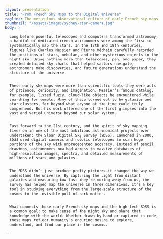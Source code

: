 ```yaml
---
layout: presentation
title: "From French Sky Maps to the Digital Universe"
tagline: The meticulous observational culture of early French sky maps set a precedent for accuracy and cataloging.  Modern surveys continue this work, evolving from visual sketches to data-rich, digital sky surveys that shape our understanding of the cosmos.
thumbnail: "/assets/images/sydney-star-camera.jpg"
body: >

  Long before powerful telescopes and computers transformed astronomy,
  a handful of dedicated French astronomers were among the first to
  systematically map the stars. In the 17th and 18th centuries,
  figures like Charles Messier and Pierre Méchain carefully recorded
  the positions of stars, nebulae, and other mysterious objects in the
  night sky. Using nothing more than telescopes, pen, and paper, they
  created detailed sky charts that helped sailors navigate,
  astronomers make discoveries, and future generations understand the
  structure of the universe.


  These early sky maps were more than scientific tools—they were acts
  of patience, curiosity, and imagination. Messier’s famous catalog,
  for example, listed fuzzy, cloud-like objects he encountered while
  searching for comets. Many of these turned out to be galaxies and
  star clusters, far beyond what anyone at the time could truly
  comprehend. But his work offered one of the first glimpses into the
  vast and varied universe beyond our solar system.


  Fast forward to the 21st century, and the spirit of sky mapping
  lives on in one of the most ambitious astronomical projects ever
  undertaken: the Sloan Digital Sky Survey (SDSS). Launched in 2000,
  SDSS used digital cameras and robotic telescopes to scan huge
  portions of the sky with unprecedented accuracy. Instead of pencil
  drawings, astronomers now had access to massive databases of
  high-resolution images, spectra, and detailed measurements of
  millions of stars and galaxies.


  The SDSS didn’t just produce pretty pictures—it changed the way we
  understand the universe. By capturing the light from distant
  galaxies and measuring how fast they’re moving away from us, the
  survey has helped map the universe in three dimensions. It’s a key
  tool in studying everything from the large-scale structure of the
  cosmos to the invisible pull of dark matter.


  What connects those early French sky maps and the high-tech SDSS is
  a common goal: to make sense of the night sky and share that
  knowledge with the world. Whether drawn by hand or captured in code,
  these maps reflect humanity’s enduring desire to explore,
  understand, and find our place in the cosmos.

---
```


